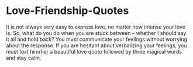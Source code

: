 # Love-Friendship-Quotes
It is not always very easy to express love, no matter how intense your love is.  So, what do you do when you are stuck between – whether I should say it all and hold back? You must communicate your feelings without worrying about the response.  If you are hesitant about verbalizing your feelings, you must text him/her a beautiful love quote followed by three magical words and stay calm.
